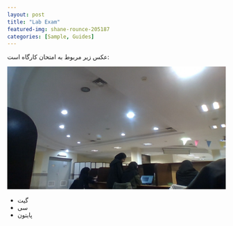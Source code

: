 ```yaml
---
layout: post
title: "Lab Exam"
featured-img: shane-rounce-205187
categories: [Sample, Guides]
---
```


عکس زیر مربوط به امتحان کارگاه است:

![alt text](../assets/img/posts/class.jpg "Class Picture")


- گیت
- سی
- پایتون